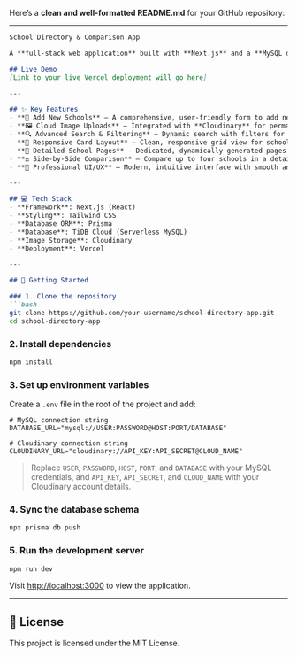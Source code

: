 Here’s a **clean and well-formatted README.md** for your GitHub repository:

---

````markdown
School Directory & Comparison App

A **full-stack web application** built with **Next.js** and a **MySQL database** that allows users to search, add, and compare detailed information about various schools. This project was developed as a comprehensive web development assignment, incorporating a modern tech stack and professional features.

## Live Demo
[Link to your live Vercel deployment will go here]

---

## ✨ Key Features
- **🏫 Add New Schools** – A comprehensive, user-friendly form to add new schools with details like location, academic information, and facilities.
- **🖼️ Cloud Image Uploads** – Integrated with **Cloudinary** for permanent cloud-based storage and fast delivery of images.
- **🔍 Advanced Search & Filtering** – Dynamic search with filters for city, board, school type, and hostel availability.
- **📇 Responsive Card Layout** – Clean, responsive grid view for schools that works well on desktop and mobile.
- **📄 Detailed School Pages** – Dedicated, dynamically generated pages for each school.
- **⚖️ Side-by-Side Comparison** – Compare up to four schools in a detailed table format.
- **🎨 Professional UI/UX** – Modern, intuitive interface with smooth animations and a clean design.

---

## 💻 Tech Stack
- **Framework**: Next.js (React)
- **Styling**: Tailwind CSS
- **Database ORM**: Prisma
- **Database**: TiDB Cloud (Serverless MySQL)
- **Image Storage**: Cloudinary
- **Deployment**: Vercel

---

## 🚀 Getting Started

### 1. Clone the repository
```bash
git clone https://github.com/your-username/school-directory-app.git
cd school-directory-app
````

### 2. Install dependencies

```bash
npm install
```

### 3. Set up environment variables

Create a `.env` file in the root of the project and add:

```env
# MySQL connection string
DATABASE_URL="mysql://USER:PASSWORD@HOST:PORT/DATABASE"

# Cloudinary connection string
CLOUDINARY_URL="cloudinary://API_KEY:API_SECRET@CLOUD_NAME"
```

> Replace `USER`, `PASSWORD`, `HOST`, `PORT`, and `DATABASE` with your MySQL credentials, and `API_KEY`, `API_SECRET`, and `CLOUD_NAME` with your Cloudinary account details.

### 4. Sync the database schema

```bash
npx prisma db push
```

### 5. Run the development server

```bash
npm run dev
```

Visit [http://localhost:3000](http://localhost:3000) to view the application.

---

## 📜 License

This project is licensed under the MIT License.

